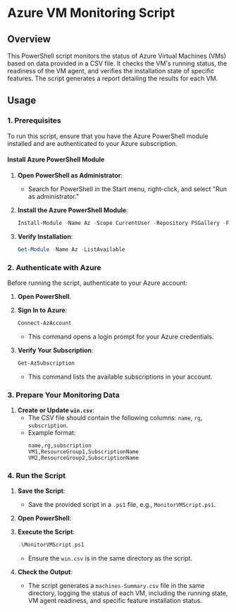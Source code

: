 
# Azure VM Monitoring Script

## Overview

This PowerShell script monitors the status of Azure Virtual Machines (VMs) based on data provided in a CSV file. It checks the VM's running status, the readiness of the VM agent, and verifies the installation state of specific features. The script generates a report detailing the results for each VM.

## Usage

### 1. Prerequisites

To run this script, ensure that you have the Azure PowerShell module installed and are authenticated to your Azure subscription.

#### Install Azure PowerShell Module

1. **Open PowerShell as Administrator**:
   - Search for PowerShell in the Start menu, right-click, and select "Run as administrator."

2. **Install the Azure PowerShell Module**:
   ```powershell
   Install-Module -Name Az -Scope CurrentUser -Repository PSGallery -Force
   ```

3. **Verify Installation**:
   ```powershell
   Get-Module -Name Az -ListAvailable
   ```

### 2. Authenticate with Azure

Before running the script, authenticate to your Azure account:

1. **Open PowerShell**.

2. **Sign In to Azure**:
   ```powershell
   Connect-AzAccount
   ```
   - This command opens a login prompt for your Azure credentials.

3. **Verify Your Subscription**:
   ```powershell
   Get-AzSubscription
   ```
   - This command lists the available subscriptions in your account.

### 3. Prepare Your Monitoring Data

1. **Create or Update `win.csv`**:
   - The CSV file should contain the following columns: `name`, `rg`, `subscription`.
   - Example format:
     ```csv
     name,rg,subscription
     VM1,ResourceGroup1,SubscriptionName
     VM2,ResourceGroup2,SubscriptionName
     ```

### 4. Run the Script

1. **Save the Script**:
   - Save the provided script in a `.ps1` file, e.g., `MonitorVMScript.ps1`.

2. **Open PowerShell**:

3. **Execute the Script**:
   ```powershell
   .\MonitorVMScript.ps1
   ```
   - Ensure the `win.csv` is in the same directory as the script.

4. **Check the Output**:
   - The script generates a `machines-Summary.csv` file in the same directory, logging the status of each VM, including the running state, VM agent readiness, and specific feature installation status.

